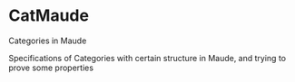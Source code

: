 # CatMaude
Categories in Maude

Specifications of Categories with certain structure in Maude, and trying to prove some properties


